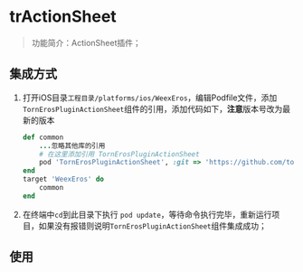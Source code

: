 # trActionSheet

> 功能简介：ActionSheet插件；

## 集成方式

1. 打开iOS目录`工程目录/platforms/ios/WeexEros`，编辑Podfile文件，添加`TornErosPluginActionSheet`组件的引用，添加代码如下，**注意**版本号改为最新的版本

	```ruby
	def common
    	...忽略其他库的引用
    	# 在这里添加引用 TornErosPluginActionSheet
    	pod 'TornErosPluginActionSheet', :git => 'https://github.com/torns/torn-eros-plugin-ios-ActionSheet.git', :tag => '版本'
	end
	target 'WeexEros' do
    	common
	end
	```

2. 在终端中`cd`到此目录下执行 `pod update`，等待命令执行完毕，重新运行项目，如果没有报错则说明`TornErosPluginActionSheet`组件集成成功；

## 使用


